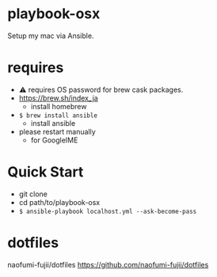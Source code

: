 # playbook-osx
Setup my mac via Ansible.

# requires
- :warning: requires OS password for brew cask packages.
- https://brew.sh/index_ja
  - install homebrew
- `$ brew install ansible`
  - install ansible
- please restart manually
  - for GoogleIME

# Quick Start
- git clone
- cd path/to/playbook-osx
- `$ ansible-playbook localhost.yml --ask-become-pass`

# dotfiles
naofumi-fujii/dotfiles https://github.com/naofumi-fujii/dotfiles
